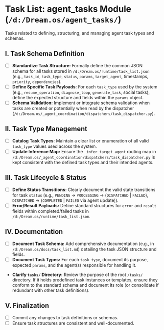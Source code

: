 # Task List: agent_tasks Module (`/d:/Dream.os/agent_tasks/`)

Tasks related to defining, structuring, and managing agent task types and schemas.

## I. Task Schema Definition

-   [ ] **Standardize Task Structure:** Formally define the common JSON schema for all tasks stored in `/d:/Dream.os/runtime/task_list.json` (e.g., `task_id`, `task_type`, `status`, `params`, `target_agent`, timestamps, `priority`, `dependencies`).
-   [ ] **Define Specific Task Payloads:** For each `task_type` used by the system (e.g., `resume_operation`, `diagnose_loop`, `generate_task`, social tasks), define the expected structure and fields within the `params` object.
-   [ ] **Schema Validation:** Implement or integrate schema validation when tasks are created or potentially when read by the dispatcher (`/d:/Dream.os/_agent_coordination/dispatchers/task_dispatcher.py`).

## II. Task Type Management

-   [ ] **Catalog Task Types:** Maintain a clear list or enumeration of all valid `task_type` values used across the system.
-   [ ] **Update Inference Map:** Ensure the `_infer_target_agent` routing map in `/d:/Dream.os/_agent_coordination/dispatchers/task_dispatcher.py` is kept consistent with the defined task types and their intended agents.

## III. Task Lifecycle & Status

-   [ ] **Define Status Transitions:** Clearly document the valid state transitions for task `status` (e.g., `PENDING` -> `PROCESSING` -> (`DISPATCHED` | `FAILED`), `DISPATCHED` -> (`COMPLETED` | `FAILED` via agent update)).
-   [ ] **Error/Result Payloads:** Define standard structures for `error` and `result` fields within completed/failed tasks in `/d:/Dream.os/runtime/task_list.json`.

## IV. Documentation

-   [ ] **Document Task Schema:** Add comprehensive documentation (e.g., in `/d:/Dream.os/docs/task_list.md`) detailing the task JSON structure and fields.
-   [ ] **Document Task Types:** For each `task_type`, document its purpose, expected `params`, and the agent(s) responsible for handling it.
-   **Clarify `tasks/` Directory:** Review the purpose of the root `/tasks/` directory. If it holds predefined task instances or templates, ensure they conform to the standard schema and document its role (or consolidate if redundant with other task definitions).

## V. Finalization

-   [ ] Commit any changes to task definitions or schemas.
-   [ ] Ensure task structures are consistent and well-documented. 